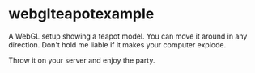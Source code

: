 webglteapotexample
==================

A WebGL setup showing a teapot model. You can move it around in any direction. Don't hold me liable if it makes your computer explode.

Throw it on your server and enjoy the party.
